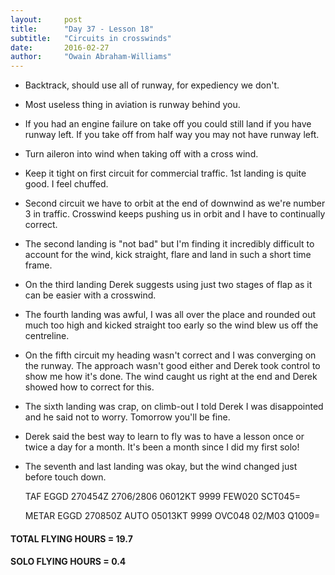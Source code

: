 ```yaml
---
layout:     post
title:      "Day 37 - Lesson 18"
subtitle:   "Circuits in crosswinds"
date:       2016-02-27
author:     "Owain Abraham-Williams"
---
```


 * Backtrack, should use all of runway, for expediency we don't.
 * Most useless thing in aviation is runway behind you.
 * If you had an engine failure on take off you could still land if you have runway left. If you take off from half way you may not have runway left.
 * Turn aileron into wind when taking off with a cross wind.
 * Keep it tight on first circuit for commercial traffic. 1st landing is quite good. I feel chuffed.
 * Second circuit we have to orbit at the end of downwind as we're number 3 in traffic.	Crosswind keeps pushing us in orbit and I have to continually correct.
 * The second landing is "not bad" but I'm finding it incredibly difficult to account for the wind, kick straight, flare and land in such a short time frame.
 * On the third landing Derek suggests using just two stages of flap as it can be easier with a crosswind.
 * The fourth landing was awful, I was all over the place and rounded out much too high and kicked straight too early so the wind blew us off the centreline.
 * On the fifth circuit my heading wasn't correct and I was converging on the runway. The approach wasn't good either and Derek took control to show me how it's done. The wind caught us right at the end and Derek showed how to correct for this.
 * The sixth landing was crap, on climb-out I told Derek I was disappointed and he said not to worry. Tomorrow you'll be fine.
 * Derek said the best way to learn to fly was to have a lesson once or twice a day for a month. It's been a month since I did my first solo!
 * The seventh and last landing was okay, but the wind changed just before touch down.

    TAF EGGD 270454Z 2706/2806 06012KT 9999 FEW020 SCT045=

    METAR EGGD 270850Z AUTO 05013KT 9999 OVC048 02/M03 Q1009=

#### TOTAL FLYING HOURS = 19.7

#### SOLO FLYING HOURS = 0.4